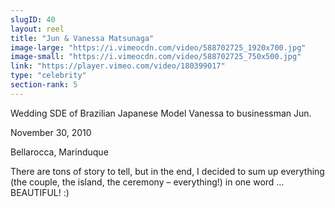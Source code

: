 ```yaml
---
slugID: 40 
layout: reel
title: "Jun & Vanessa Matsunaga"
image-large: "https://i.vimeocdn.com/video/588702725_1920x700.jpg"
image-small: "https://i.vimeocdn.com/video/588702725_750x500.jpg"
link: "https://player.vimeo.com/video/180399017"
type: "celebrity"
section-rank: 5
---
```

Wedding SDE of Brazilian Japanese Model Vanessa to businessman Jun.

November 30, 2010

Bellarocca, Marinduque

There are tons of story to tell, but in the end, I decided to sum up everything (the couple, the island, the ceremony – everything!) in one word … BEAUTIFUL! :)